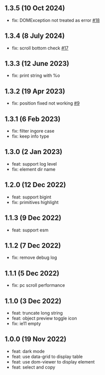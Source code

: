 ## 1.3.5 (10 Oct 2024)

* fix: DOMException not treated as error [#18](https://github.com/liriliri/luna/issues/18)

## 1.3.4 (8 July 2024)

* fix: scroll bottom check [#17](https://github.com/liriliri/luna/pull/17)

## 1.3.3 (12 June 2023)

* fix: print string with %o

## 1.3.2 (19 Apr 2023)

* fix: position fixed not working [#9](https://github.com/liriliri/luna/issues/9)

## 1.3.1 (6 Feb 2023)

* fix: filter ingore case
* fix: keep info type

## 1.3.0 (2 Jan 2023)

* feat: support log level
* fix: element dir name

## 1.2.0 (12 Dec 2022)

* feat: support bigint
* fix: primitives highlight

## 1.1.3 (9 Dec 2022)

* feat: support esm

## 1.1.2 (7 Dec 2022)

* fix: remove debug log

## 1.1.1 (5 Dec 2022)

* fix: pc scroll performance

## 1.1.0 (3 Dec 2022)

* feat: truncate long string
* feat: object preview toggle icon
* fix: ie11 empty

## 1.0.0 (19 Nov 2022)

* feat: dark mode
* feat: use data-grid to display table
* feat: use dom-viewer to display element
* feat: select and copy
